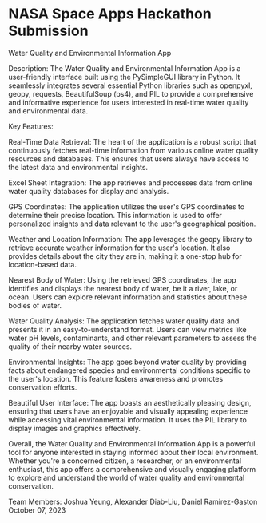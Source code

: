 # NASA Space Apps Hackathon Submission

Water Quality and Environmental Information App

Description:
The Water Quality and Environmental Information App is a user-friendly interface built using the PySimpleGUI library in Python. It seamlessly integrates several essential Python libraries such as openpyxl, geopy, requests, BeautifulSoup (bs4), and PIL to provide a comprehensive and informative experience for users interested in real-time water quality and environmental data.

Key Features:

Real-Time Data Retrieval:
The heart of the application is a robust script that continuously fetches real-time information from various online water quality resources and databases. This ensures that users always have access to the latest data and environmental insights.

Excel Sheet Integration:
The app retrieves and processes data from online water quality databases for display and analysis.

GPS Coordinates:
The application utilizes the user's GPS coordinates to determine their precise location. This information is used to offer personalized insights and data relevant to the user's geographical position.

Weather and Location Information:
The app leverages the geopy library to retrieve accurate weather information for the user's location. It also provides details about the city they are in, making it a one-stop hub for location-based data.

Nearest Body of Water:
Using the retrieved GPS coordinates, the app identifies and displays the nearest body of water, be it a river, lake, or ocean. Users can explore relevant information and statistics about these bodies of water.

Water Quality Analysis:
The application fetches water quality data and presents it in an easy-to-understand format. Users can view metrics like water pH levels, contaminants, and other relevant parameters to assess the quality of their nearby water sources.

Environmental Insights:
The app goes beyond water quality by providing facts about endangered species and environmental conditions specific to the user's location. This feature fosters awareness and promotes conservation efforts.

Beautiful User Interface:
The app boasts an aesthetically pleasing design, ensuring that users have an enjoyable and visually appealing experience while accessing vital environmental information. It uses the PIL library to display images and graphics effectively.

Overall, the Water Quality and Environmental Information App is a powerful tool for anyone interested in staying informed about their local environment. Whether you're a concerned citizen, a researcher, or an environmental enthusiast, this app offers a comprehensive and visually engaging platform to explore and understand the world of water quality and environmental conservation.

Team Members: Joshua Yeung, Alexander Diab-Liu, Daniel Ramirez-Gaston  
October 07, 2023  
